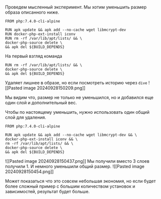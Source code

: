 Проведем мысленный эксперимент. Мы хотим уменьшить размер образа описанного ниже.

```
FROM php:7.4.0-cli-alpine

RUN apk update && apk add --no-cache wget libmcrypt-dev
RUN docker-php-ext-install iconv
RUN rm -rf /var/lib/apt/lists/ && \
docker-php-source delete \
&& apk del ${BUILD_DEPENDS}
```

На первый взгляд команда 

```
RUN rm -rf /var/lib/apt/lists/ && \
docker-php-source delete \
&& apk del ${BUILD_DEPENDS}
```

Удаляет лишнее в образе, но если посмотреть историю через `dive`
![[Pasted image 20240928150209.png]]

Мы видим что, размер не только не уменьшился, но и добавился еще один слой и дополнительный вес.

Чтобы по настоящему уменьшить, нужно использовать один общий слой для удаления.

```
FROM php:7.4.0-cli-alpine

RUN apk update && apk add --no-cache wget libmcrypt-dev && \
docker-php-ext-install iconv && \
rm -rf /var/lib/apt/lists/ && \
docker-php-source delete \
&& apk del ${BUILD_DEPENDS}
```

![[Pasted image 20240928150437.png]]
Мы получили вместо 3 слоев получили 1. И немного уменьшили общий размер.
![[Pasted image 20240928150454.png]]

Может показаться что это совсем небольшая экономия, но если будет более сложный пример с большим количеством установок и зависимостей, результат будет больше.